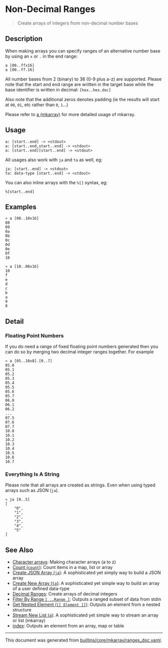 # Non-Decimal Ranges

> Create arrays of integers from non-decimal number bases

## Description

When making arrays you can specify ranges of an alternative number base by
using an `x` or `.` in the end range:

```
a [00..ffx16]
a [00..ff.16]
```

All number bases from 2 (binary) to 36 (0-9 plus a-z) are supported.
Please note that the start and end range are written in the target base
while the base identifier is written in decimal: `[hex..hex.dec]`

Also note that the additional zeros denotes padding (ie the results will
start at `00`, `01`, etc rather than `0`, `1`...)

Please refer to [a (mkarray)](../commands/a.md) for more detailed usage of mkarray.

## Usage

```
a: [start..end] -> <stdout>
a: [start..end,start..end] -> <stdout>
a: [start..end][start..end] -> <stdout>
```

All usages also work with `ja` and `ta` as well, eg:

```
ja: [start..end] -> <stdout>
ta: data-type [start..end] -> <stdout>
```

You can also inline arrays with the `%[]` syntax, eg:

```
%[start..end]
```

## Examples

```
» a [08..10x16]
08
09
0a
0b
0c
0d
0e
0f
10
```

```
» a [10..08x16]
10
f
e
d
c
b
a
9
8
```

## Detail

### Floating Point Numbers

If you do need a range of fixed floating point numbers generated then you can
do so by merging two decimal integer ranges together. For example

```
» a [05..10x8].[0..7]
05.0
05.1
05.2
05.3
05.4
05.5
05.6
05.7
06.0
06.1
06.2
...
07.5
07.6
07.7
10.0
10.1
10.2
10.3
10.4
10.5
10.6
10.7
```

### Everything Is A String

Please note that all arrays are created as strings. Even when using typed
arrays such as JSON (`ja`).

```
» ja [0..5]
[
    "0",
    "1",
    "2",
    "3",
    "4",
    "5"
] 
```

## See Also

* [Character arrays](../mkarray/character.md):
  Making character arrays (a to z)
* [Count (`count`)](../commands/count.md):
  Count items in a map, list or array
* [Create JSON Array (`ja`)](../commands/ja.md):
  A sophisticated yet simply way to build a JSON array
* [Create New Array (`ta`)](../commands/ta.md):
  A sophisticated yet simple way to build an array of a user defined data-type
* [Decimal Ranges](../mkarray/decimal.md):
  Create arrays of decimal integers
* [Filter By Range `[ ..Range ]`](../parser/range.md):
  Outputs a ranged subset of data from stdin
* [Get Nested Element (`[[ Element ]]`)](../parser/element.md):
  Outputs an element from a nested structure
* [Stream New List (`a`)](../commands/a.md):
  A sophisticated yet simple way to stream an array or list (mkarray)
* [index](../parser/item-index.md):
  Outputs an element from an array, map or table

<hr/>

This document was generated from [builtins/core/mkarray/ranges_doc.yaml](https://github.com/lmorg/murex/blob/master/builtins/core/mkarray/ranges_doc.yaml).
